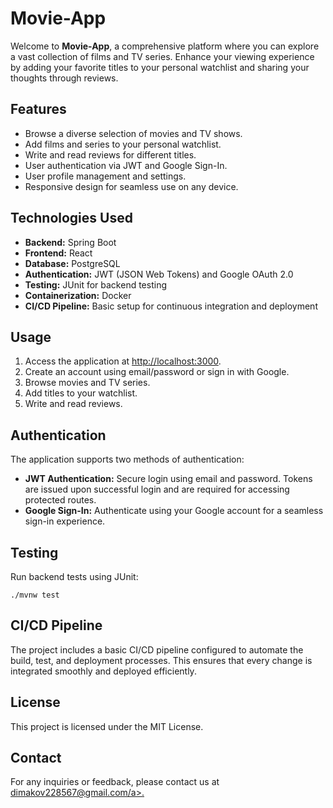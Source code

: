 <h1>Movie-App</h1>

<p>Welcome to <strong>Movie-App</strong>, a comprehensive platform where you can explore a vast collection of films and TV series. Enhance your viewing experience by adding your favorite titles to your personal watchlist and sharing your thoughts through reviews.</p>

<h2>Features</h2>
<ul>
    <li>Browse a diverse selection of movies and TV shows.</li>
    <li>Add films and series to your personal watchlist.</li>
    <li>Write and read reviews for different titles.</li>
    <li>User authentication via JWT and Google Sign-In.</li>
    <li>User profile management and settings.</li>
    <li>Responsive design for seamless use on any device.</li>
</ul>

<h2>Technologies Used</h2>
<ul>
    <li><strong>Backend:</strong> Spring Boot</li>
    <li><strong>Frontend:</strong> React</li>
    <li><strong>Database:</strong> PostgreSQL</li>
    <li><strong>Authentication:</strong> JWT (JSON Web Tokens) and Google OAuth 2.0</li>
    <li><strong>Testing:</strong> JUnit for backend testing</li>
    <li><strong>Containerization:</strong> Docker</li>
    <li><strong>CI/CD Pipeline:</strong> Basic setup for continuous integration and deployment</li>
</ul>

<h2>Usage</h2>
<ol>
    <li>Access the application at <a href="http://localhost:3000">http://localhost:3000</a>.</li>
    <li>Create an account using email/password or sign in with Google.</li>
    <li>Browse movies and TV series.</li>
    <li>Add titles to your watchlist.</li>
    <li>Write and read reviews.</li>
</ol>

<h2>Authentication</h2>
<p>The application supports two methods of authentication:</p>
<ul>
    <li><strong>JWT Authentication:</strong> Secure login using email and password. Tokens are issued upon successful login and are required for accessing protected routes.</li>
    <li><strong>Google Sign-In:</strong> Authenticate using your Google account for a seamless sign-in experience.</li>
</ul>

<h2>Testing</h2>
<p>Run backend tests using JUnit:</p>
<pre><code>./mvnw test</code></pre>

<h2>CI/CD Pipeline</h2>
<p>The project includes a basic CI/CD pipeline configured to automate the build, test, and deployment processes. This ensures that every change is integrated smoothly and deployed efficiently.</p>


<h2>License</h2>
<p>This project is licensed under the MIT License.</p>

<h2>Contact</h2>
<p>For any inquiries or feedback, please contact us at <a href="dimakov228567@gmail.com">dimakov228567@gmail.com/a>.</p>

